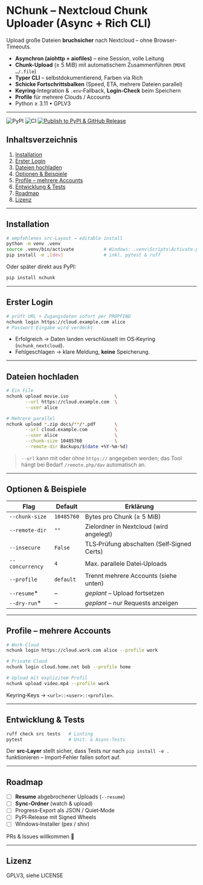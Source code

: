 # NChunk – Nextcloud Chunk Uploader (Async + Rich CLI)

Upload große Dateien **bruchsicher** nach Nextcloud – ohne Browser-Timeouts.

* **Asynchron (aiohttp + aiofiles)** – eine Session, volle Leitung
* **Chunk-Upload** (≥ 5 MiB) mit automatischem Zusammenführen (`MOVE …/.file`)
* **Typer CLI** – selbstdokumentierend, Farben via Rich
* **Schicke Fortschrittsbalken** (Speed, ETA, mehrere Dateien parallel)
* **Keyring**‑Integration & `.env`‑Fallback, **Login‑Check** beim Speichern
* **Profile** für mehrere Clouds / Accounts
* Python ≥ 3.11 • GPLV3

---
![PyPI](https://img.shields.io/pypi/v/nchunk)
![CI](https://github.com/Knyllahsyhn/nchunk/actions/workflows/ci.yml/badge.svg)
[![Publish to PyPI & GitHub Release](https://github.com/Knyllahsyhn/NChunk/actions/workflows/release.yml/badge.svg)](https://github.com/Knyllahsyhn/NChunk/actions/workflows/release.yml)

## Inhaltsverzeichnis

1. [Installation](#installation)
2. [Erster Login](#erster-login)
3. [Dateien hochladen](#dateien-hochladen)
4. [Optionen &amp; Beispiele](#optionen--beispiele)
5. [Profile – mehrere Accounts](#profile--mehrere-accounts)
6. [Entwicklung &amp; Tests](#entwicklung--tests)
7. [Roadmap](#roadmap)
8. [Lizenz](#lizenz)

---

## Installation

```bash
# empfohlenes src‑Layout → editable install
python -m venv .venv
source .venv/bin/activate           # Windows: .venv\Scripts\Activate.ps1
pip install -e .[dev]               # inkl. pytest & ruff
```

Oder später direkt aus PyPI:

```bash
pip install nchunk
```

---

## Erster Login

```bash
# prüft URL + Zugangsdaten sofort per PROPFIND
nchunk login https://cloud.example.com alice
# Passwort‑Eingabe wird verdeckt
```

* Erfolgreich → Daten landen verschlüsselt im OS‑Keyring (`nchunk_nextcloud`).
* Fehlgeschlagen → klare Meldung, **keine** Speicherung.

---

## Dateien hochladen

```bash
# Ein File
nchunk upload movie.iso                 \
       --url https://cloud.example.com  \
       --user alice

# Mehrere parallel
nchunk upload *.zip docs/**/*.pdf       \
       --url cloud.example.com          \
       --user alice                     \
       --chunk-size 10485760            \
       --remote-dir Backups/$(date +%Y-%m-%d)
```

> `--url` kann mit oder ohne `https://` angegeben werden; das Tool hängt
> bei Bedarf `/remote.php/dav` automatisch an.

---

## Optionen & Beispiele

| Flag              | Default      | Erklärung                                    |
| ----------------- | ------------ | --------------------------------------------- |
| `--chunk-size`  | `10485760` | Bytes pro Chunk (≥ 5 MiB)                  |
| `--remote-dir`  | `""`       | Zielordner in Nextcloud (wird angelegt)       |
| `--insecure`    | `False`    | TLS‑Prüfung abschalten (Self‑Signed Certs) |
| `--concurrency` | `4`        | Max. parallele Datei‑Uploads                 |
| `--profile`     | `default`  | Trennt mehrere Accounts (siehe unten)         |
| `--resume`*     | –           | *geplant* – Upload fortsetzen              |
| `--dry-run`*    | –           | *geplant* – nur Requests anzeigen          |

---

## Profile – mehrere Accounts

```bash
# Work‑Cloud
nchunk login https://cloud.work.com alice --profile work

# Private Cloud
nchunk login cloud.home.net bob --profile home

# Upload mit explizitem Profil
nchunk upload video.mp4 --profile work
```

Keyring‑Keys → `<url>::<user>::<profile>`.

---

## Entwicklung & Tests

```bash
ruff check src tests   # Linting
pytest                 # Unit‑ & Async‑Tests
```

Der **src‑Layer** stellt sicher, dass Tests nur nach
`pip install -e .` funktionieren – Import‑Fehler fallen sofort auf.

---

## Roadmap

- [ ] **Resume** abgebrochener Uploads (`--resume`)
- [ ] **Sync‑Ordner** (watch & upload)
- [ ] Progress‑Export als JSON / Quiet‑Mode
- [ ] PyPI‑Release mit Signed Wheels
- [ ] Windows‑Installer (pex / shiv)

PRs & Issues willkommen 🙂

---

## Lizenz

GPLV3, siehe LICENSE
